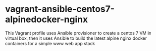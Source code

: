 # vagrant-ansible-centos7-alpinedocker-nginx
This Vagrant profile uses Ansible provisioner to create a centos 7 VM in virtual box, then it uses Ansible to build the latest alpine nginx docker containers for a simple www web app stack
